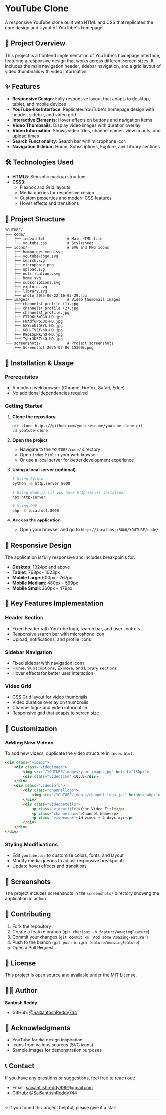 # YouTube Clone

A responsive YouTube clone built with HTML and CSS that replicates the core design and layout of YouTube's homepage.

## 🎯 Project Overview

This project is a frontend implementation of YouTube's homepage interface, featuring a responsive design that works across different screen sizes. It includes the main navigation header, sidebar navigation, and a grid layout of video thumbnails with video information.

## ✨ Features

- **Responsive Design**: Fully responsive layout that adapts to desktop, tablet, and mobile devices
- **YouTube-like Interface**: Replicates YouTube's homepage design with header, sidebar, and video grid
- **Interactive Elements**: Hover effects on buttons and navigation items
- **Video Thumbnails**: Display video images with duration overlay
- **Video Information**: Shows video titles, channel names, view counts, and upload times
- **Search Functionality**: Search bar with microphone icon
- **Navigation Sidebar**: Home, Subscriptions, Explore, and Library sections

## 🛠️ Technologies Used

- **HTML5**: Semantic markup structure
- **CSS3**: 
  - Flexbox and Grid layouts
  - Media queries for responsive design
  - Custom properties and modern CSS features
  - Hover effects and transitions

## 📁 Project Structure

```
YOUTUBE/
├── code/
│   ├── index.html          # Main HTML file
│   └── youtube.css         # Stylesheet
├── icons/                  # SVG and PNG icons
│   ├── hamburger-menu.svg
│   ├── youtube-logo.svg
│   ├── search.svg
│   ├── microphone.png
│   ├── upload.svg
│   ├── notifications.svg
│   ├── home.svg
│   ├── subscriptions.svg
│   ├── explore.svg
│   ├── library.svg
│   └── photo_2025-06-22_16-03-29.jpg
├── images/                 # Video thumbnail images
│   ├── channels4_profile (1).jpg
│   ├── channels4_profile (2).jpg
│   ├── channels4_profile.jpg
│   ├── FTI96c3mGG0-HD.jpg
│   ├── FWAdfuPpLOc-HD.jpg
│   ├── hXYiAUlQ5Yk-HD.jpg
│   ├── KBH-TVZfvh8-HD.jpg
│   ├── R8pI5pNkynQ-HD.jpg
│   └── Tybr3D5ZksQ-HD.jpg
└── screenshots/            # Project screenshots
    └── Screenshot 2025-07-06 153605.png
```

## 🚀 Installation & Usage

### Prerequisites
- A modern web browser (Chrome, Firefox, Safari, Edge)
- No additional dependencies required

### Getting Started

1. **Clone the repository**
   ```bash
   git clone https://github.com/yourusername/youtube-clone.git
   cd youtube-clone
   ```

2. **Open the project**
   - Navigate to the `YOUTUBE/code/` directory
   - Open `index.html` in your web browser
   - Or use a local server for better development experience

3. **Using a local server (optional)**
   ```bash
   # Using Python
   python -m http.server 8000
   
   # Using Node.js (if you have http-server installed)
   npx http-server
   
   # Using PHP
   php -S localhost:8000
   ```

4. **Access the application**
   - Open your browser and go to `http://localhost:8000/YOUTUBE/code/`

## 📱 Responsive Design

The application is fully responsive and includes breakpoints for:

- **Desktop**: 1024px and above
- **Tablet**: 768px - 1023px
- **Mobile Large**: 600px - 767px
- **Mobile Medium**: 480px - 599px
- **Mobile Small**: 360px - 479px

## 🎨 Key Features Implementation

### Header Section
- Fixed header with YouTube logo, search bar, and user controls
- Responsive search bar with microphone icon
- Upload, notifications, and profile icons

### Sidebar Navigation
- Fixed sidebar with navigation icons
- Home, Subscriptions, Explore, and Library sections
- Hover effects for better user interaction

### Video Grid
- CSS Grid layout for video thumbnails
- Video duration overlay on thumbnails
- Channel logos and video information
- Responsive grid that adapts to screen size

## 🔧 Customization

### Adding New Videos
To add new videos, duplicate the video structure in `index.html`:

```html
<div class="video1">
    <div class="videoimage">
        <img src="/YOUTUBE/images/your-image.jpg" height="180px">
        <div class="videotime">10:30</div>
    </div>
    <div class="videoinfo">
        <div class="channellogo">
            <img src="/YOUTUBE/images/channel-logo.jpg" height="40px">
        </div>
        <div class="videodetails">
            <p class="videotitle">Your Video Title</p>
            <p class="channelname">Channel Name</p>
            <p class="viewcount">1M views • 2 days ago</p>
        </div>
    </div>
</div>
```

### Styling Modifications
- Edit `youtube.css` to customize colors, fonts, and layout
- Modify media queries to adjust responsive breakpoints
- Update hover effects and transitions

## 📸 Screenshots

The project includes screenshots in the `screenshots/` directory showing the application in action.

## 🤝 Contributing

1. Fork the repository
2. Create a feature branch (`git checkout -b feature/AmazingFeature`)
3. Commit your changes (`git commit -m 'Add some AmazingFeature'`)
4. Push to the branch (`git push origin feature/AmazingFeature`)
5. Open a Pull Request

## 📝 License

This project is open source and available under the [MIT License](LICENSE).

## 👨‍💻 Author

**Santosh Reddy**
- GitHub: [@SaiSantoshReddy744](https://github.com/SaiSantoshReddy744)

## 🙏 Acknowledgments

- YouTube for the design inspiration
- Icons from various sources (SVG icons)
- Sample images for demonstration purposes

## 📞 Contact

If you have any questions or suggestions, feel free to reach out:
- Email: saisantoshreddy999@gmail.com
- GitHub: [@SaiSantoshReddy744](https://github.com/SaiSantoshReddy744)

---

⭐ If you found this project helpful, please give it a star! 
